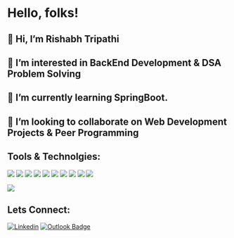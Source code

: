 
# Hello, folks! <img src="https://raw.githubusercontent.com/MartinHeinz/MartinHeinz/master/wave.gif" width="15px">
## 👋 Hi, I’m Rishabh Tripathi <br>



## 👀 I’m interested in BackEnd Development & DSA Problem Solving <br>
## 🌱 I’m currently learning SpringBoot. <br>
## 💞️ I’m looking to collaborate on Web Development Projects & Peer Programming <br>
## Tools  & Technolgies:

![](https://img.shields.io/badge/OS-Windows-informational?style=flat&logo=window&logoColor=white&color=2bbc8a)
![](https://img.shields.io/badge/Language-Python-informational?style=flat&logo=Python&logoColor=white&color=2bbc8a)
![](https://img.shields.io/badge/Language-Java-informational?style=flat&logo=Java&logoColor=white&color=2bbc8a)
![](https://img.shields.io/badge/Language-JavaScript-informational?style=flat&logo=JavaScript&logoColor=white&color=2bbc8a)
![](https://img.shields.io/badge/Tools-Django-informational?style=flat&logo=Django&logoColor=white&color=2bbc8a)
![](https://img.shields.io/badge/Tools-SpringBoot-informational?style=flat&logo=SpringBoot&logoColor=white&color=2bbc8a)
![](https://img.shields.io/badge/Tools-Mysql-informational?style=flat&logo=mySql&logoColor=white&color=2bbc8a)
![](https://img.shields.io/badge/Tools-Pycharm-informational?style=flat&logo=Pycharme&logoColor=white&color=2bbc8a)
![](https://img.shields.io/badge/Tools-IntelliJ-informational?style=flat&logo=IntelliJ&logoColor=white&color=2bbc8a)
![](https://img.shields.io/badge/Tools-VSCode-informational?style=flat&logo=VScode&logoColor=white&color=2bbc8a)

<img align="center" src="https://github-readme-stats.vercel.app/api/top-langs/?username=rishabh2001-py&theme=dark" />




<h2>
Lets Connect:
</h2>

[![Linkedin](https://img.shields.io/badge/-LinkedIn-blue?style=flat&logo=Linkedin&logoColor=white)](https://www.linkedin.com/in/rishabh-tripathi-4429081a3/)
[![Outlook Badge](https://img.shields.io/badge/-rishabhtripathi345@hotmail.com-c14438?style=flat-square&logo=Outlook&logoColor=white&link=mailto:rishabhtripathi345@j@hotmail.com)](mailto:rishabhtripathi345@hotmail.com)

















